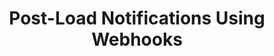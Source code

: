 ---
title: Post-Load Notifications Using Webhooks
permalink: /account-security/post-load-notifications
keywords: loading notifications, load notification, post-load, webhook, notify load
summary: "Set up post-load notifications using webhooks."

layout: general
key: "post-load-notifications"
toc: true

type: "notifications"
weight: 4

enterprise: true
enterprise-cta:
  feature: "Post-load notifications "
  title: "{{ site.data.strings.enterprise.title.are-an | prepend: page.enterprise-cta.feature }}"
  copy: "{{ site.data.strings.enterprise.copy.are-an | prepend: page.enterprise-cta.feature | flatify }}"

# -------------------------- #
#       Introduction         #
# -------------------------- #

intro: |
  {% include misc/data-files.html %}

# -------------------------- #
#           Content          #
# -------------------------- #

sections:
  - title: ""
    anchor: ""
    summary: ""
    content: |
      todo
---